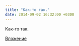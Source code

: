 ```yaml
---
title: "Как-то так."
date: 2014-09-02 16:32:00 +0300
---
```


Как-то так.

[Вложение](https://vk.com/photo41076938_339215449)
